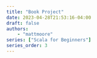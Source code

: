 ```yaml
---
title: "Book Project"
date: 2023-04-28T21:53:16-04:00
draft: false
authors:
    - "mattmoore"
series: ["Scala for Beginners"]
series_order: 3
---
```

